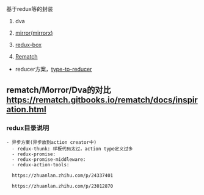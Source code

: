 基于redux等的封装

1. dva

2. [mirror(mirrorx)](https://zhuanlan.zhihu.com/p/28643798)

3. [redux-box](https://github.com/anish000kumar/redux-box)

4. [Rematch](https://zhuanlan.zhihu.com/p/34199586)



- reducer方案，[type-to-reducer](https://github.com/tomatau/type-to-reducer)

## rematch/Morror/Dva的对比 https://rematch.gitbooks.io/rematch/docs/inspiration.html

### redux目录说明
    - 异步方案(异步放到action creator中)
      - redux-thunk: 样板代码太过，action type定义过多
      - redux-promise:
      - redux-promise-middleware:
      - redux-action-tools:

      https://zhuanlan.zhihu.com/p/24337401

      https://zhuanlan.zhihu.com/p/23012870